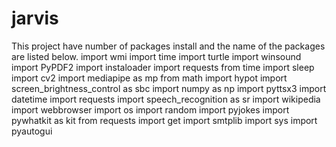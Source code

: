 # jarvis
This project have number of packages install and the name of the packages are listed below.
import wmi
import time
import turtle
import winsound
import PyPDF2
import instaloader
import requests
from time import sleep
import cv2
import mediapipe as mp
from math import hypot
import screen_brightness_control as sbc
import numpy as np
import pyttsx3
import datetime
import requests
import speech_recognition as sr
import wikipedia
import webbrowser
import os
import random
import pyjokes
import pywhatkit as kit
from requests import get
import smtplib
import sys
import pyautogui
